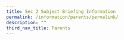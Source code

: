 ```yaml
---
title: Sec 2 Subject Briefing Information
permalink: /information/parents/permalink/
description: ""
third_nav_title: Parents
---
```

